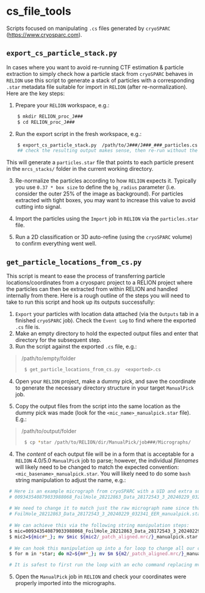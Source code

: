 # cs_file_tools
Scripts focused on manipulating `.cs` files generated by `cryoSPARC` (https://www.cryosparc.com).

## `export_cs_particle_stack.py`
In cases where you want to avoid re-running CTF estimation & particle extraction to simply check how a particle stack from `cryoSPARC` behaves in `RELION` use this script to generate a stack of particles with a corresponding `.star` metadata file suitable for import in `RELION` (after re-normalization). Here are the key steps:

1. Prepare your `RELION` workspace, e.g.:
```sh 
    $ mkdir RELION_proc_J###
    $ cd RELION_proc_J###  
```

2. Run the export script in the fresh workspace, e.g.:
```sh
    $ export_cs_particle_stack.py  /path/to/J###/J###_###_particles.cs  /path/to/CS/root/folder  --dry-run  
    ## check the resulting output makes sense, then re-run without the --dry-run flag 
```
This will generate a `particles.star` file that points to each particle present in the `mrcs_stacks/` folder in the current working directory. 

3. Re-normalize the particles according to how `RELION` expects it. Typically you use `0.37 * box size` to define the `bg_radius` parameter (i.e. consider the outer 25% of the image as background). For particles extracted with tight boxes, you may want to increase this value to avoid cutting into signal.

4. Import the particles using the `Import` job in `RELION` via the `particles.star` file. 

5. Run a 2D classification or 3D auto-refine (using the `cryoSPARC` volume) to confirm everything went well. 



## `get_particle_locations_from_cs.py`
This script is meant to ease the process of transferring particle locations/coordinates from a cryosparc project to a RELION project where the particles can then be extracted from within RELION and handled internally from there. Here is a rough outline of the steps you will need to take to run this script and hook up its outputs successfully:

1. `Export` your particles with location data attached (via the `Outputs` tab in a finished `cryoSPARC` job). Check the `Event Log` to find where the exported `.cs` file is.
2. Make an empty directory to hold the expected output files and enter that directory for the subsequent step.
3. Run the script against the exported `.cs` file, e.g.:

> /path/to/empty/folder 
> ```sh
>  $ get_particle_locations_from_cs.py  <exported>.cs 
> ```

4. Open your `RELION` project, make a dummy pick, and save the coordinate to generate the necessary directory structure in your target `ManualPick` job.

5. Copy the output files from the script into the same location as the dummy pick was made (look for the `<mic_name>_manualpick.star` file). E.g.:

> /path/to/output/folder 
> ```sh
>  $ cp *star /path/to/RELION/dir/ManualPick/job###/Micrographs/ 
> ```

4. The *content* of each output file will be in a form that is acceptable for a `RELION` 4.0/5.0 `ManualPick` job to parse; however, the individual *filenames* will likely need to be changed to match the expected convention: `<mic_basename>_manualpick.star`. You will likely need to do some `bash` string manipulation to adjust the name, e.g.:

```sh 
 # Here is an example micrograph from cryoSPARC with a UID and extra suffix characters: 
 # 009343540879033988068_FoilHole_28212863_Data_28172543_3_20240229_032341_EER_patch_aligned.mrc 
   
 # We need to change it to match just the raw micrograph name since that is what was imported into RELION plus add the necessary manualpick.star suffix, e.g.:
 # FoilHole_28212863_Data_28172543_3_20240229_032341_EER_manualpick.star
  
 # We can achieve this via the following string manipulation steps: 
 $ mic=009343540879033988068_FoilHole_28212863_Data_28172543_3_20240229_032341_EER_patch_aligned.star
 $ mic2=${mic#*_}; mv $mic ${mic2/_patch_aligned.mrc/}_manualpick.star
 
 # We can hook this manipulation up into a for loop to change all our output files at once:
 $ for m in *star; do m2=${m#*_}; mv $m ${m2/_patch_aligned.mrc/}_manualpick.star; done

 # It is safest to first run the loop with an echo command replacing mv before executing the actual change 
```

5. Open the `ManualPick` job in `RELION` and check your coordinates were properly imported into the micrographs. 